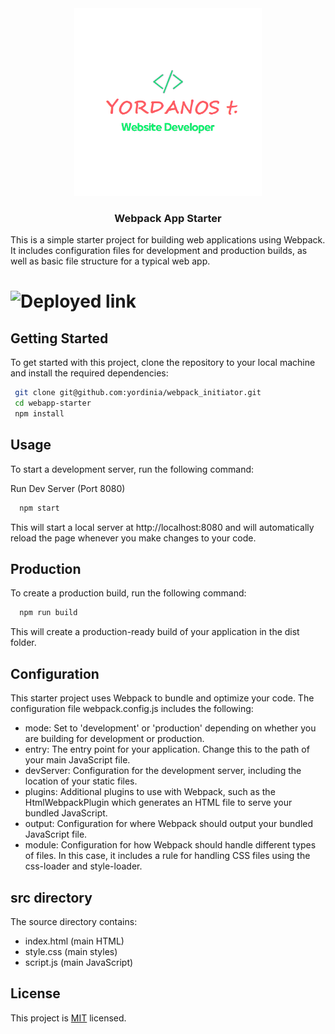 <div align="center">
  <img src="yordi.png" alt="logo" width="300px"  height="300px" />
  <br/>
  <h3><b>Webpack App Starter</b></h3>
</div>

This is a simple starter project for building web applications using Webpack. It includes configuration files for development and production builds, as well as basic file structure for a typical web app.

# ![Deployed link](https://yordinia.github.io/Webpack_Initiator/)

## Getting Started

To get started with this project, clone the repository to your local machine and install the required dependencies:

```sh
 git clone git@github.com:yordinia/webpack_initiator.git
 cd webapp-starter
 npm install

```

## Usage

To start a development server, run the following command:

Run Dev Server (Port 8080)

```sh
  npm start
```

This will start a local server at http://localhost:8080 and will automatically reload the page whenever you make changes to your code.

## Production

To create a production build, run the following command:

```sh
  npm run build
```

This will create a production-ready build of your application in the dist folder.

## Configuration

This starter project uses Webpack to bundle and optimize your code. The configuration file webpack.config.js includes the following:

- mode: Set to 'development' or 'production' depending on whether you are building for development or production.
- entry: The entry point for your application. Change this to the path of your main JavaScript file.
- devServer: Configuration for the development server, including the location of your static files.
- plugins: Additional plugins to use with Webpack, such as the HtmlWebpackPlugin which generates an HTML file to serve your bundled JavaScript.
- output: Configuration for where Webpack should output your bundled JavaScript file.
- module: Configuration for how Webpack should handle different types of files. In this case, it includes a rule for handling CSS files using the css-loader and style-loader.

## src directory

The source directory contains:

- index.html (main HTML)
- style.css (main styles)
- script.js (main JavaScript)

## License

This project is [MIT](./LICENSE) licensed.
